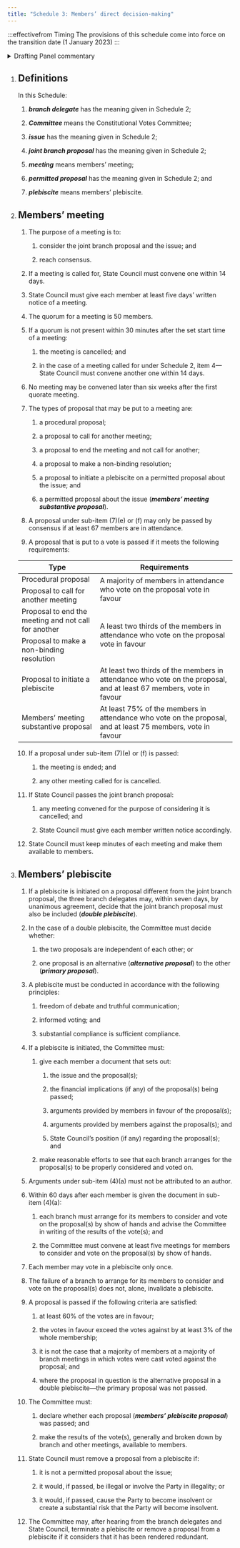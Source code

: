 ```yaml
---
title: "Schedule 3: Members’ direct decision-making"
---
```


:::effectivefrom Timing
The provisions of this schedule come into force
on the transition date (1 January 2023)
:::

<details>

<summary>Drafting Panel commentary</summary>

(duplicate of Schedule 2 commentary)

<u>At a glance</u>

* Sets out the procedure for making a joint branch proposal leading to a possible
  members’ meeting and members’ plebiscite.

* Sets out the procedure for members’ direct decision-making meetings and
  members’ plebiscites.

* Aims to ensure that the State Council cannot act (or fail to act) in a manner
  which is clearly against the will of the membership.

<u>Summary and Explanation</u>

This part of the Constitution sets out what happens if members are unhappy with a
decision (or non-decision) of State Council and want to have the decision made by the
membership instead. The proposal cannot go forward if it deals with certain limited
matters set out in [Schedule 2, item 2](./schedule-02-joint-branch-proposal-to-state-council.md#permitted-proposals-and-issues) (e.g. to employ or not employ or dismiss a
particular person, or to buy real estate).

This procedure is best explained by an example. Example: if some members were
opposed to a $25,000 cut in our contributions to the Australian Greens, as decided by
State Council, what could they do?

1. They could get three of our branches to each adopt a resolution proposing to
  reverse the cut ([Schedule 2, item 1](./schedule-02-joint-branch-proposal-to-state-council.md#submitting)) and appoint a delegate of the branch.

2. State Council would then have to decide whether or not to agree with what the
  three branches proposed ([Schedule 2, item 3](./schedule-02-joint-branch-proposal-to-state-council.md#state-council-decision)). If State Council did what they
  wanted, that would be the end of the process.

3. If the State Council did not agree to what the three branches wanted, the three
  delegates of the three Branches could require that a members’ meeting be
  called ([Schedule 2, item 4](./schedule-02-joint-branch-proposal-to-state-council.md#branch-delegates-decision)).

4. The issue and the proposal of the three branches then goes to a meeting open
  to all members ([Schedule 3, Item 2](#members-meeting)) . The quorum is 50 members, and if that is
  not reached, the matter goes to another meeting (i.e. a second attempt) within
  14 days. The purpose of the meeting is to attempt to develop a consensus
  resolution of the issue. If that consensus is reached, the decision binds the
  Party. For example, there might be consensus that a cut of only $10,000 to our
  contribution will apply.

5. The meeting can decide a number of things if consensus cannot be reached, or
  if members decide to deal with the matter in particular ways ([Schedule 3, Item 2](#members-meeting)). These include:

  <subclause-letters>

    1. The members might think the matter had no merit or should not go further –
    two thirds present and voting can vote to stop further consideration of the
    matter.

    2. Members could decide to convene another meeting to consider the issue
    further – a majority present and voting could vote to do this.

    3. The members could decide to adopt a (non-binding) resolution – requiring a
    two-thirds majority and 67 in favour (e.g., ‘this meeting recommends to
    State Council that the cut in contributions be reversed next financial year’).

    4. Members could vote to hold a members’ plebiscite on a question, but only if
    there were enough members who wanted this. Therefore, this would need
    two-thirds to vote in favour but also at least 67 members in favour.

  </subclause-letters>

6. If the members’ meeting cannot reach consensus, and the meeting decides to
    send a proposal to a members’ plebiscite, then subject to various procedural
    requirements, the proposal is sent to all branches, and members get to vote, as
    individuals, if they have attended their branch meeting or another meeting held
    by the Constitutional Votes Committee to consider the merits of the proposal.
    Proposals are not carried unless at least:

    <subclause-letters>

    1. 60% of members vote in favour, and

    2. the number of votes in favour exceeds the number opposed by at least 3%
    of the membership (currently around 125)—

    3. however, the vote fails if a majority of members voting in a majority of
    branches vote against.

    </subclause-letters>

7. If a proposal is carried, it is binding upon the State Council for 1 year.

</details>

 
1. ## Definitions

    In this Schedule:

    1.  ***branch delegate*** has the meaning given in Schedule 2;

    2.  ***Committee*** means the Constitutional Votes Committee;

    3.  ***issue*** has the meaning given in Schedule 2;

    4.  ***joint branch proposal*** has the meaning given in Schedule 2;

    5.  ***meeting*** means members’ meeting;

    6.  ***permitted proposal*** has the meaning given in Schedule 2; and

    7.  ***plebiscite*** means members’ plebiscite.



2. ## Members’ meeting

    1.  The purpose of a meeting is to:

        <subclause-letters>

        1.  consider the joint branch proposal and the issue; and

        2.  reach consensus.

        </subclause-letters>

    2.  <ClauseAnnotation days /> If a meeting is called for, State Council must convene one
        within 14 days.

    3.  <ClauseAnnotation days /> State Council must give each member at least five days’ written
        notice of a meeting.

    4.  The quorum for a meeting is 50 members.

    5.  If a quorum is not present within 30 minutes after the set start
        time of a meeting:

        <subclause-letters>

        1.  the meeting is cancelled; and

        2.  <ClauseAnnotation days /> in the case of a meeting called for under Schedule 2,
            item 4—State Council must convene another one within 14
            days.

        </subclause-letters>

    6.  No meeting may be convened later than six weeks after the first
        quorate meeting.

    7.  The types of proposal that may be put to a meeting are:

        <subclause-letters>

        1.  a procedural proposal;

        2.  a proposal to call for another meeting;

        3.  a proposal to end the meeting and not call for another;

        4.  a proposal to make a non-binding resolution;

        5.  a proposal to initiate a plebiscite on a permitted proposal
            about the issue; and

        6.  a permitted proposal about the issue (***members’ meeting
            substantive proposal***).

        </subclause-letters>

    8.  A proposal under sub-item (7)(e) or (f) may only be passed by
        consensus if at least 67 members are in attendance.

    9.  A proposal that is put to a vote is passed if it meets the
        following requirements:

    <table>
    <colgroup>
    <col style={{width: "50%"}} />
    <col style={{width: "49%"}} />
    </colgroup>
    <thead>
    <tr className="header">
    <th><strong>Type</strong></th>
    <th><strong>Requirements</strong></th>
    </tr>
    </thead>
    <tbody>
    <tr className="odd">
    <td>Procedural proposal</td>
    <td rowSpan="2">A majority of members in attendance who vote on the proposal vote in favour</td>
    </tr>
    <tr className="even">
    <td>Proposal to call for another meeting</td>
    </tr>
    <tr className="odd">
    <td>Proposal to end the meeting and not call for another</td>
    <td rowSpan="2">A least two thirds of the members in attendance who vote on the proposal vote in favour</td>
    </tr>
    <tr className="even">
    <td>Proposal to make a non-binding resolution</td>
    </tr>
    <tr className="odd">
    <td>Proposal to initiate a plebiscite</td>
    <td>At least two thirds of the members in attendance who vote on the proposal, and at least 67 members, vote in favour</td>
    </tr>
    <tr className="even">
    <td>Members’ meeting substantive proposal</td>
    <td>At least 75% of the members in attendance who vote on the proposal, and at least 75 members, vote in favour</td>
    </tr>
    </tbody>
    </table>

    10. If a proposal under sub-item (7)(e) or (f) is passed:
        
        1. the meeting is ended; and

        2. any other meeting called for is cancelled.

    11. If State Council passes the joint branch proposal:

        1.  any meeting convened for the purpose of considering it is
            cancelled; and

        2.  State Council must give each member written notice accordingly.

    12. State Council must keep minutes of each meeting and make them
    available to members.


3. ## Members’ plebiscite

    1.  <ClauseAnnotation days /> If a plebiscite is initiated on a proposal different from the
        joint branch proposal, the three branch delegates may, within
        seven days, by unanimous agreement, decide that the joint branch
        proposal must also be included (***double plebiscite***).

    2.  In the case of a double plebiscite, the Committee must decide
        whether:

        <subclause-letters>

        1.  the two proposals are independent of each other; or

        2.  one proposal is an alternative (***alternative proposal***)
            to the other (***primary proposal***).

        </subclause-letters>

    3.  A plebiscite must be conducted in accordance with the following
        principles:

        <subclause-letters>

        1.  freedom of debate and truthful communication;

        2.  informed voting; and

        3.  substantial compliance is sufficient compliance.

        </subclause-letters>

    4.  If a plebiscite is initiated, the Committee must:

        <subclause-letters>

        1.  give each member a document that sets out:

            1.  the issue and the proposal(s);

            2.  the financial implications (if any) of the proposal(s)
                being passed;

            3.  arguments provided by members in favour of the
                proposal(s);

            4.  arguments provided by members against the proposal(s);
                and

            5.  State Council’s position (if any) regarding the
                proposal(s); and

        2.  make reasonable efforts to see that each branch arranges for
            the proposal(s) to be properly considered and voted on.

        </subclause-letters>

    5.  Arguments under sub-item (4)(a) must not be attributed to an
        author.

    6.  <ClauseAnnotation days /> Within 60 days after each member is given the document in
        sub-item (4)(a):

        <subclause-letters>

        1.  each branch must arrange for its members to consider and
            vote on the proposal(s) by show of hands and advise the
            Committee in writing of the results of the vote(s); and

        2.  the Committee must convene at least five meetings for
            members to consider and vote on the proposal(s) by show of
            hands.

        </subclause-letters>

    7.  Each member may vote in a plebiscite only once.

    8.  The failure of a branch to arrange for its members to consider
        and vote on the proposal(s) does not, alone, invalidate a
        plebiscite.

    9.  A proposal is passed if the following criteria are satisfied:

        <subclause-letters>

        1.  at least 60% of the votes are in favour;

        2.  the votes in favour exceed the votes against by at least 3%
            of the whole membership;

        3.  it is not the case that a majority of members at a majority
            of branch meetings in which votes were cast voted against
            the proposal; and

        4.  where the proposal in question is the alternative proposal
            in a double plebiscite—the primary proposal was not passed.

        </subclause-letters>

    10. The Committee must:

        <subclause-letters>

        1.  declare whether each proposal (***members’ plebiscite
            proposal***) was passed; and

        2.  make the results of the vote(s), generally and broken down
            by branch and other meetings, available to members.

        </subclause-letters>

    11. <ClauseAnnotation nodelegate /> State Council must remove a proposal from a plebiscite if:

        <subclause-letters>

        1.  it is not a permitted proposal about the issue;

        2.  it would, if passed, be illegal or involve the Party in
            illegality; or

        3.  it would, if passed, cause the Party to become insolvent or
            create a substantial risk that the Party will become
            insolvent.

        </subclause-letters>

    12. The Committee may, after hearing from the branch delegates and
        State Council, terminate a plebiscite or remove a proposal from
        a plebiscite if it considers that it has been rendered
        redundant.


